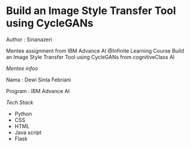 # Build an Image Style Transfer Tool using CycleGANs
Author : Sinanazeri

Mentee assignment from IBM Advance AI @Infinite Learning Course Build an Image Style Transfer Tool using CycleGANs from cognitiveClass AI

*Mentee infoo*

Nama : Dewi Sinta Febriani

Program : IBM Advance AI

*Tech Stack*

- Python
- CSS
- HTML
- Java script
- Flask
